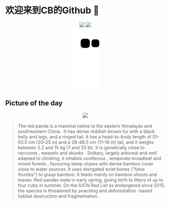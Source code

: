 
# 欢迎来到CB的Github 👋

<div align="center">
  <img height="137px" src="https://github-readme-stats.vercel.app/api?username=SuperCB&show_icons=true&theme=radical" />
  <img height="137px" src="https://github-readme-stats.vercel.app/api/top-langs/?username=SuperCB&hide_title=true&hide_border=true&layout=compact&langs_count=6&text_color=000&icon_color=fff" />
</div>


<div align="center">
    <img src="./contribution-snake/github-contribution-grid-snake.svg" />
</div>



## Picture of the day
<div align="center">
  <img width=400px src="https://upload.wikimedia.org/wikipedia/commons/thumb/e/e6/Red_Panda_%2824986761703%29.jpg/500px-Red_Panda_%2824986761703%29.jpg" />
</div>

>The  red panda  is a  mammal  native to the  eastern Himalayas  and  southwestern China . It has dense reddish-brown fur with a black belly and legs, and a ringed tail. It has a head-to-body length of 51–63.5 cm (20–25 in) and a 28–48.5 cm (11–19 in) tail, and it weighs between 3.2 and 15 kg (7 and 33 lb). It is genetically close to  raccoons ,  weasels  and  skunks . Solitary, largely  arboreal  and well adapted to climbing, it inhabits  coniferous ,  temperate broadleaf and mixed forests , favouring steep slopes with dense  bamboo  cover close to water sources. It uses elongated wrist bones ("false thumbs") to grasp bamboo. It feeds mainly on  bamboo shoots  and leaves. Red pandas mate in early spring, giving birth to litters of up to four cubs in summer. On the  IUCN Red List  as  endangered  since 2015, the species is threatened by  poaching  and  deforestation -based habitat  destruction  and  fragmentation .


